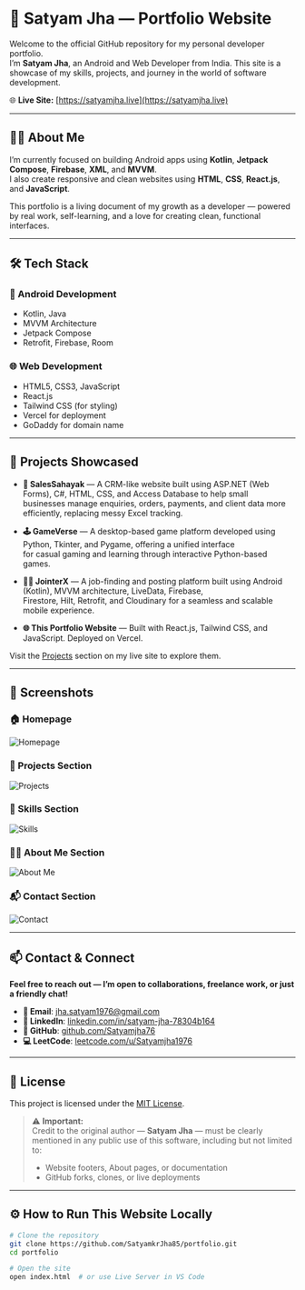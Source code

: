 # 🚀 Satyam Jha — Portfolio Website

Welcome to the official GitHub repository for my personal developer portfolio.  
I’m **Satyam Jha**, an Android and Web Developer from India. This site is a showcase of my skills, projects, and journey in the world of software development.

🌐 **Live Site:** [https://satyamjha.live](https://satyamjha.live)

---

## 👨‍💻 About Me

I’m currently focused on building Android apps using **Kotlin**, **Jetpack Compose**, **Firebase**, **XML**, and **MVVM**.  
I also create responsive and clean websites using **HTML**, **CSS**, **React.js**, and **JavaScript**.

This portfolio is a living document of my growth as a developer — powered by real work, self-learning, and a love for creating clean, functional interfaces.

---

## 🛠️ Tech Stack

### 📱 Android Development
- Kotlin, Java
- MVVM Architecture
- Jetpack Compose
- Retrofit, Firebase, Room

### 🌐 Web Development
- HTML5, CSS3, JavaScript
- React.js
- Tailwind CSS (for styling)
- Vercel for deployment
- GoDaddy for domain name

---

## 📂 Projects Showcased

- **🧾 SalesSahayak** — A CRM-like website built using ASP.NET (Web Forms), C#, HTML, CSS, and Access Database to help small  
  businesses manage enquiries, orders, payments, and client data more efficiently, replacing messy Excel tracking.

- **🕹️ GameVerse** — A desktop-based game platform developed using Python, Tkinter, and Pygame, offering a unified interface  
  for casual gaming and learning through interactive Python-based games.

- **💼📱 JointerX** — A job-finding and posting platform built using Android (Kotlin), MVVM architecture, LiveData, Firebase,  
  Firestore, Hilt, Retrofit, and Cloudinary for a seamless and scalable mobile experience.

- **🌐 This Portfolio Website** — Built with React.js, Tailwind CSS, and JavaScript. Deployed on Vercel.

Visit the [Projects](https://satyamjha.live/projects) section on my live site to explore them.

---

## 📸 Screenshots

### 🏠 Homepage  
![Homepage](assets/Screenshots/Home.png)

### 🧩 Projects Section  
![Projects](assets/Screenshots/Projects.png)

### 🧠 Skills Section  
![Skills](assets/Screenshots/Skills.png)

### 🙋‍♂️ About Me Section  
![About Me](assets/Screenshots/About.png)

### 📬 Contact Section  
![Contact](assets/Screenshots/Contact.png)

---

## 📫 Contact & Connect

**Feel free to reach out — I’m open to collaborations, freelance work, or just a friendly chat!**

- **📧 Email**: jha.satyam1976@gmail.com  
- **🔗 LinkedIn**: [linkedin.com/in/satyam-jha-78304b164](https://www.linkedin.com/in/satyam-jha-18s21d24sh/)  
- **🐙 GitHub**: [github.com/Satyamjha76](https://github.com/Satyamjha76)  
- **💻 LeetCode**: [leetcode.com/u/Satyamjha1976](https://leetcode.com/u/Satyamjha1976)

---

## 📝 License

This project is licensed under the [MIT License](./LICENSE).

> ⚠️ **Important:**  
> Credit to the original author — **Satyam Jha** — must be clearly mentioned in any public use of this software, including but not limited to:
> - Website footers, About pages, or documentation  
> - GitHub forks, clones, or live deployments

---

## ⚙️ How to Run This Website Locally

```bash
# Clone the repository
git clone https://github.com/SatyamkrJha85/portfolio.git
cd portfolio

# Open the site
open index.html  # or use Live Server in VS Code
